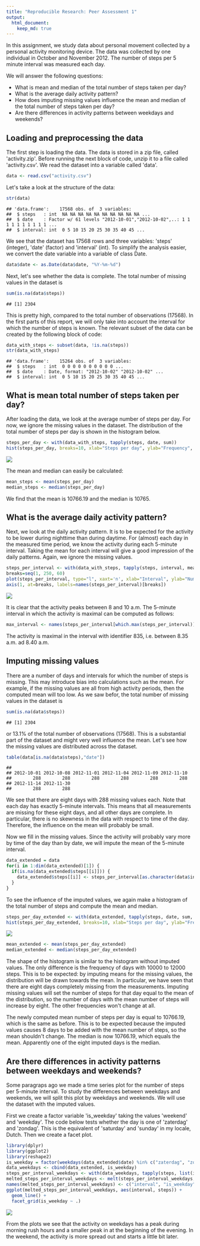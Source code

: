 ```yaml
---
title: "Reproducible Research: Peer Assessment 1"
output: 
  html_document:
    keep_md: true
---
```




In this assignment, we study data about personal movement collected by a personal activity monitoring device. The data was collected by one individual in October and November 2012. The number of steps per 5 minute interval was measured each day.

We will answer the following questions:

* What is mean and median of the total number of steps taken per day? 
* What is the average daily activity pattern?
* How does imputing missing values influence the mean and median of the total number of steps taken per day?
* Are there differences in activity patterns between weekdays and weekends?

## Loading and preprocessing the data
The first step is loading the data. The data is stored in a zip file, called 'activity.zip'. Before running the next block of code, unzip it to a file called 'activity.csv'. We read the dataset into a variable called 'data'.

```r
data <- read.csv("activity.csv")
```
Let's take a look at the structure of the data:

```r
str(data)
```

```
## 'data.frame':	17568 obs. of  3 variables:
##  $ steps   : int  NA NA NA NA NA NA NA NA NA NA ...
##  $ date    : Factor w/ 61 levels "2012-10-01","2012-10-02",..: 1 1 1 1 1 1 1 1 1 1 ...
##  $ interval: int  0 5 10 15 20 25 30 35 40 45 ...
```
We see that the dataset has 17568 rows and three variables: 'steps' (integer), 'date' (factor) and 'interval' (int). To simplify the analysis easier, we convert the date variable into a variable of class Date.

```r
data$date <- as.Date(data$date, "%Y-%m-%d")
```
Next, let's see whether the data is complete.
The total number of missing values in the dataset is 

```r
sum(is.na(data$steps))
```

```
## [1] 2304
```
This is pretty high, compared to the total number of observations (17568).
In the first parts of this report, we will only take into account the interval for which the number of steps is known.
The relevant subset of the data can be created by the following block of code:

```r
data_with_steps <- subset(data, !is.na(steps))
str(data_with_steps)
```

```
## 'data.frame':	15264 obs. of  3 variables:
##  $ steps   : int  0 0 0 0 0 0 0 0 0 0 ...
##  $ date    : Date, format: "2012-10-02" "2012-10-02" ...
##  $ interval: int  0 5 10 15 20 25 30 35 40 45 ...
```

## What is mean total number of steps taken per day?
After loading the data, we look at the average number of steps per day. For now, we ignore the missing values in the dataset.
The distribution of the total number of steps per day is shown in the histogram below.

```r
steps_per_day <- with(data_with_steps, tapply(steps, date, sum))
hist(steps_per_day, breaks=10, xlab="Steps per day", ylab="Frequency", main="Total number of steps per day")
```

![](figure/unnamed-chunk-6-1.png)<!-- -->

The mean and median can easily be calculated:

```r
mean_steps <- mean(steps_per_day)
median_steps <- median(steps_per_day)
```
We find that the mean is 10766.19 and the median is 10765.

## What is the average daily activity pattern?
Next, we look at the daily activity pattern. It is to be expected for the activity to be lower during nighttime than during daytime. For (almost) each day in the measured time period, we know the activity during each 5-minute interval. Taking the mean for each interval will give a good impression of the daily patterns. Again, we ignore the missing values.

```r
steps_per_interval <- with(data_with_steps, tapply(steps, interval, mean, na.rm=TRUE))
breaks=seq(1, 250, 60)
plot(steps_per_interval, type="l", xaxt='n', xlab="Interval", ylab="Number of steps", main="Average number of steps per interval")
axis(1, at=breaks, labels=names(steps_per_interval)[breaks])
```

![](figure/unnamed-chunk-8-1.png)<!-- -->

It is clear that the activity peaks between 8 and 10 a.m. The 5-minute interval in which the activity is maximal can be computed as follows:

```r
max_interval <- names(steps_per_interval[which.max(steps_per_interval)])
```
The activity is maximal in the interval with identifier 835, i.e. between 8.35 a.m. ad 8.40 a.m.

## Imputing missing values
There are a number of days and intervals for which the number of steps is missing. This may introduce bias into calculations such as the mean. For example, if the missing values are all from high activity periods, then the computed mean will too low.
As we saw befor, the total number of missing values in the dataset is 

```r
sum(is.na(data$steps))
```

```
## [1] 2304
```
or 13.1% of the total number of observations (17568). This is a substantial part of the dataset and might very well influence the mean.
Let's see how the missing values are distributed across the dataset.

```r
table(data[is.na(data$steps),"date"])
```

```
## 
## 2012-10-01 2012-10-08 2012-11-01 2012-11-04 2012-11-09 2012-11-10 
##        288        288        288        288        288        288 
## 2012-11-14 2012-11-30 
##        288        288
```
We see that there are eight days with 288 missing values each. Note that each day has exactly 5-minute intervals. This means that all measurements are missing for these eight days, and all other days are complete.
In particular, there is no skewness in the data with respect to time of the day. Therefore, the influence on the mean will probably be small.

Now we fill in the missing values. Since the activity will probably vary more by time of the day than by date, we will impute the mean of the 5-minute interval.

```r
data_extended = data
for(i in 1:dim(data_extended)[1]) {
  if(is.na(data_extended$steps[[i]])) {
    data_extended$steps[[i]] <- steps_per_interval[as.character(data$interval[i])]
  }
}
```
To see the influence of the imputed values, we again make a histogram of the total number of steps and compute the mean and median.

```r
steps_per_day_extended <- with(data_extended, tapply(steps, date, sum, na.rm=TRUE))
hist(steps_per_day_extended, breaks=10, xlab="Steps per day", ylab="Frequency", main="Total number of steps per day")
```

![](figure/unnamed-chunk-12-1.png)<!-- -->

```r
mean_extended <- mean(steps_per_day_extended)
median_extended <- median(steps_per_day_extended)
```
The shape of the histogram is similar to the histogram without imputed values. The only difference is the frequency of days with 10000 to 12000 steps. 
This is to be expected: by imputing means for the missing values, the distribution will be drawn towards the mean. 
In particular, we have seen that there are eight days completely missing from the measurements. Imputing missing values will set the number of steps for that day equal to the mean of the distribution, so the number of days with the mean number of steps will increase by eight. The other frequencies won't change at all.

The newly computed mean number of steps per day is equal to 10766.19, which is the same as before. This is to be expected because the imputed values causes 8 days to be added with the mean number of steps, so the mean shouldn't change.
The median is now 10766.19, which equals the mean.
Apparently one of the eight imputed days is the median.

## Are there differences in activity patterns between weekdays and weekends?
Some paragraps ago we made a time series plot for the number of steps per 5-minute interval. To study the differences between weekdays and weekends, we will split this plot by weekdays and weekends. We will use the dataset with the imputed values.

First we create a factor variable 'is_weekday' taking the values 'weekend' and 'weekday'. The code below tests whether the day is one of 'zaterdag' and 'zondag'. This is the equivalent of 'saturday' and 'sunday' in my locale, Dutch. Then we create a facet plot.

```r
library(dplyr)
library(ggplot2)
library(reshape2)
is_weekday = factor(weekdays(data_extended$date) %in% c("zaterdag", "zondag"), levels=c("TRUE", "FALSE"),       labels=c("weekend", "weekday"))
data_weekdays <- cbind(data_extended, is_weekday)
steps_per_interval_weekdays <- with(data_weekdays, tapply(steps, list(interval, is_weekday), mean,              na.rm=TRUE))
melted_steps_per_interval_weekdays <- melt(steps_per_interval_weekdays, id.vars="interval",                     measure.vars=c("weekend", "weekday"))
names(melted_steps_per_interval_weekdays) <- c("interval", "is_weekday", "steps")
ggplot(melted_steps_per_interval_weekdays, aes(interval, steps)) + 
  geom_line() + 
  facet_grid(is_weekday ~ .)
```

![](figure/unnamed-chunk-13-1.png)<!-- -->

From the plots we see that the activity on weekdays has a peak during morning rush hours and a smaller peak in at the beginning of the evening. In the weekend, the activity is more spread out and starts a little bit later. 
